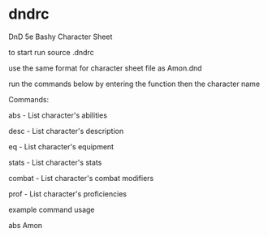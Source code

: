 # dndrc
DnD 5e Bashy Character Sheet

to start run source .dndrc

use the same format for character sheet file as Amon.dnd

run the commands below by entering the function then the character name

Commands:

abs - List character's abilities

desc - List character's description

eq - List character's equipment

stats - List character's stats

combat - List character's combat modifiers

prof - List character's proficiencies

example command usage

abs Amon
